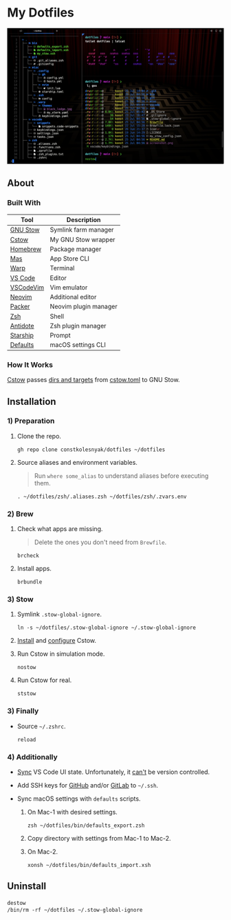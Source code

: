 # My Dotfiles

![Screenshot](misc/screenshot.png)

## About

### Built With

| Tool                                                | Description           |
| --------------------------------------------------- | --------------------- |
| [GNU Stow](https://www.gnu.org/software/stow/)      | Symlink farm manager  |
| [Cstow](https://github.com/constkolesnyak/cstow)    | My GNU Stow wrapper   |
| [Homebrew](https://brew.sh/)                        | Package manager       |
| [Mas](https://github.com/mas-cli/mas)               | App Store CLI         |
| [Warp](https://www.warp.dev/)                       | Terminal              |
| [VS Code](https://code.visualstudio.com/)           | Editor                |
| [VSCodeVim](https://github.com/VSCodeVim/Vim)       | Vim emulator          |
| [Neovim](https://neovim.io/)                        | Additional editor     |
| [Packer](https://github.com/wbthomason/packer.nvim) | Neovim plugin manager |
| [Zsh](https://www.zsh.org/)                         | Shell                 |
| [Antidote](https://getantidote.github.io/)          | Zsh plugin manager    |
| [Starship](https://starship.rs/)                    | Prompt                |
| [Defaults](https://macos-defaults.com/)             | macOS settings CLI    |

### How It Works

[Cstow](https://github.com/constkolesnyak/cstow)
passes [dirs and targets](https://www.gnu.org/software/stow/manual/stow.html#Invoking-Stow)
from [cstow.toml](cstow.toml) to GNU Stow.

## Installation

### 1) Preparation

1.  Clone the repo.

        gh repo clone constkolesnyak/dotfiles ~/dotfiles

2.  Source aliases and environment variables.

    > Run `where some_alias` to understand aliases before executing them.

        . ~/dotfiles/zsh/.aliases.zsh ~/dotfiles/zsh/.zvars.env

### 2) Brew

1.  Check what apps are missing.

    > Delete the ones you don't need from `Brewfile`.

        brcheck

2.  Install apps.

        brbundle

### 3) Stow

1.  Symlink `.stow-global-ignore`.

        ln -s ~/dotfiles/.stow-global-ignore ~/.stow-global-ignore

2.  [Install](https://github.com/constkolesnyak/cstow#installation)
    and [configure](https://github.com/constkolesnyak/cstow#configuration)
    Cstow.

3.  Run Cstow in simulation mode.

        nostow

4.  Run Cstow for real.

        ststow

### 3) Finally

- Source `~/.zshrc`.

      reload

### 4) Additionally

- [Sync](https://code.visualstudio.com/docs/editor/settings-sync) VS Code UI state.
  Unfortunately, it
  [can't](https://code.visualstudio.com/docs/editor/profiles#_where-is-the-ui-state-globalstatejson-file)
  be version controlled.

- Add SSH keys for
  [GitHub](https://docs.github.com/en/authentication/connecting-to-github-with-ssh/adding-a-new-ssh-key-to-your-github-account)
  and/or
  [GitLab](https://docs.gitlab.com/ee/user/ssh.html#add-an-ssh-key-to-your-gitlab-account)
  to `~/.ssh`.

- Sync macOS settings with `defaults` scripts.

  1.  On Mac-1 with desired settings.

          zsh ~/dotfiles/bin/defaults_export.zsh

  2.  Copy directory with settings from Mac-1 to Mac-2.

  3.  On Mac-2.

          xonsh ~/dotfiles/bin/defaults_import.xsh

## Uninstall

    destow
    /bin/rm -rf ~/dotfiles ~/.stow-global-ignore
